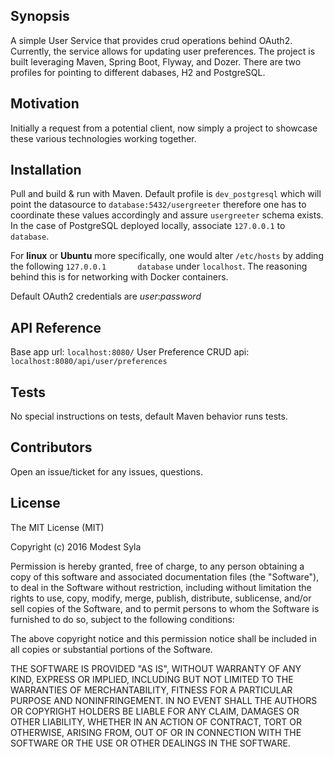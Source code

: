 ## Synopsis

A simple User Service that provides crud operations behind OAuth2.  Currently, the service allows for updating user preferences.  The project is built leveraging Maven, Spring Boot, Flyway, and Dozer.  There are two profiles for pointing to different dabases, H2 and PostgreSQL.

## Motivation

Initially a request from a potential client, now simply a project to showcase these various technologies working together.

## Installation

Pull and build & run with Maven.  Default profile is `dev_postgresql` which will point the datasource to `database:5432/usergreeter` therefore one has to coordinate these values accordingly and assure `usergreeter` schema exists.  In the case of PostgreSQL deployed locally, associate `127.0.0.1` to `database`.

For **linux** or **Ubuntu** more specifically, one would alter `/etc/hosts` by adding the following `127.0.0.1       database` under `localhost`.  The reasoning behind this is for networking with Docker containers.

Default OAuth2 credentials are *user*:*password*

## API Reference

Base app url: `localhost:8080/`
User Preference CRUD api: `localhost:8080/api/user/preferences`

## Tests

No special instructions on tests, default Maven behavior runs tests.

## Contributors

Open an issue/ticket for any issues, questions.

## License

The MIT License (MIT)

Copyright (c) 2016 Modest Syla

Permission is hereby granted, free of charge, to any person obtaining a copy
of this software and associated documentation files (the "Software"), to deal
in the Software without restriction, including without limitation the rights
to use, copy, modify, merge, publish, distribute, sublicense, and/or sell
copies of the Software, and to permit persons to whom the Software is
furnished to do so, subject to the following conditions:

The above copyright notice and this permission notice shall be included in all
copies or substantial portions of the Software.

THE SOFTWARE IS PROVIDED "AS IS", WITHOUT WARRANTY OF ANY KIND, EXPRESS OR
IMPLIED, INCLUDING BUT NOT LIMITED TO THE WARRANTIES OF MERCHANTABILITY,
FITNESS FOR A PARTICULAR PURPOSE AND NONINFRINGEMENT. IN NO EVENT SHALL THE
AUTHORS OR COPYRIGHT HOLDERS BE LIABLE FOR ANY CLAIM, DAMAGES OR OTHER
LIABILITY, WHETHER IN AN ACTION OF CONTRACT, TORT OR OTHERWISE, ARISING FROM,
OUT OF OR IN CONNECTION WITH THE SOFTWARE OR THE USE OR OTHER DEALINGS IN THE
SOFTWARE.
